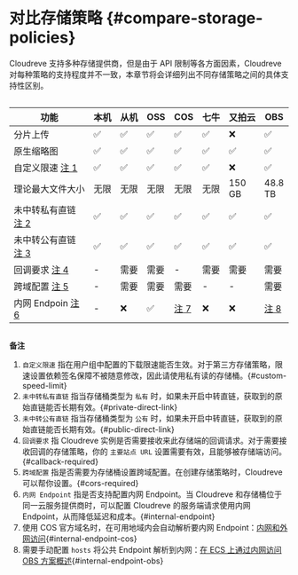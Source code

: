 # 对比存储策略 {#compare-storage-policies}

Cloudreve 支持多种存储提供商，但是由于 API 限制等各方面因素，Cloudreve 对每种策略的支持程度并不一致，本章节将会详细列出不同存储策略之间的具体支持性区别。

<div style="overflow-x: auto;word-break: keep-all; white-space: nowrap;">

| 功能                                        | 本机               | 从机               | OSS                | COS                            | 七牛               | 又拍云             | OBS                            | OneDrive           | S3                 |
| ------------------------------------------- | ------------------ | ------------------ | ------------------ | ------------------------------ | ------------------ | ------------------ | ------------------------------ | ------------------ | ------------------ |
| 分片上传                                    | :white_check_mark: | :white_check_mark: | :white_check_mark: | :white_check_mark:             | :white_check_mark: | :x:                | :white_check_mark:             | :white_check_mark: | :white_check_mark: |
| 原生缩略图                                  | :white_check_mark: | :white_check_mark: | :white_check_mark: | :white_check_mark:             | :white_check_mark: | :white_check_mark: | :white_check_mark:             | :white_check_mark: | :x:                |
| 自定义限速 [注 1](#custom-speed-limit)      | :white_check_mark: | :white_check_mark: | :white_check_mark: | :white_check_mark:             | :white_check_mark: | :x:                | :white_check_mark:             | :x:                | :x:                |
| 理论最大文件大小                            | 无限               | 无限               | 无限               | 无限                           | 无限               | 150 GB             | 48.8 TB                        | 250 GB             | 无限               |
| 未中转私有直链 [注 2](#private-direct-link) | :white_check_mark: | :white_check_mark: | :white_check_mark: | :white_check_mark:             | :white_check_mark: | :white_check_mark: | :white_check_mark:             | :x:                | :x:                |
| 未中转公有直链 [注 3](#public-direct-link)  | :white_check_mark: | :white_check_mark: | :white_check_mark: | :white_check_mark:             | :white_check_mark: | :white_check_mark: | :white_check_mark:             | :x:                | :white_check_mark: |
| 回调要求 [注 4](#callback-required)         | -                  | 需要               | 需要               | -                              | 需要               | 需要               | 需要                           | -                  | -                  |
| 跨域配置 [注 5](#cors-required)             | -                  | 需要               | 需要               | 需要                           | -                  | -                  | 需要                           | -                  | 需要               |
| 内网 Endpoin [注 6](#internal-endpoint)     | -                  | :x:                | :white_check_mark: | [注 7](#internal-endpoint-cos) | :x:                | :x:                | [注 8](#internal-endpoint-obs) | :x:                | :x:                |

</div>

**备注**

1. `自定义限速` 指在用户组中配置的下载限速能否生效。对于第三方存储策略，限速设置依赖签名保障不被随意修改，因此请使用私有读的存储桶。{#custom-speed-limit}
2. `未中转私有直链` 指当存储桶类型为 `私有` 时，如果未开启中转直链，获取到的原始直链能否长期有效。{#private-direct-link}
3. `未中转公有直链` 指当存储桶类型为 `公有` 时，如果未开启中转直链，获取到的原始直链能否长期有效。{#public-direct-link}
4. `回调要求` 指 Cloudreve 实例是否需要接收来此存储端的回调请求。对于需要接收回调的存储策略，你的 `主要站点 URL` 设置需要有效，且能够被存储端访问。{#callback-required}
5. `跨域配置` 指是否需要为存储桶设置跨域配置。在创建存储策略时，Cloudreve 可以帮你设置。{#cors-required}
6. `内网 Endpoint` 指是否支持配置内网 Endpoint。当 Cloudreve 和存储桶位于同一云服务提供商时，可以配置 Cloudreve 的服务端请求使用内网 Endpoint，从而降低延迟和成本。{#internal-endpoint}
7. 使用 COS 官方域名时，在可用地域内会自动解析要内网 Endpoint：[内网和外网访问](https://cloud.tencent.com/document/product/436/6224#.E5.86.85.E7.BD.91.E5.92.8C.E5.A4.96.E7.BD.91.E8.AE.BF.E9.97.AE){#internal-endpoint-cos}
8. 需要手动配置 `hosts` 将公共 Endpoint 解析到内网：[在 ECS 上通过内网访问 OBS 方案概述](https://support.huaweicloud.com/bestpractice-obs/obs_05_0410.html){#internal-endpoint-obs}
